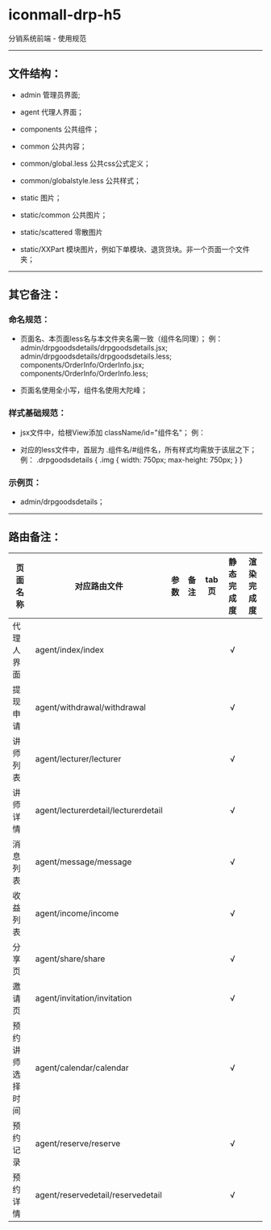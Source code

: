 # iconmall-drp-h5

分销系统前端 - 使用规范

------------------------------------------------
## 文件结构：

* admin  管理员界面;
* agent 代理人界面；

* components 公共组件；

* common 公共内容；
* common/global.less 公共css公式定义；
* common/globalstyle.less  公共样式；


* static 图片；
* static/common 公共图片；
* static/scattered 零散图片
* static/XXPart 模块图片，例如下单模块、退货货块。非一个页面一个文件夹；

------------------------------------------------
## 其它备注：

### 命名规范：
* 页面名、本页面less名与本文件夹名需一致（组件名同理）；
  例：
    admin/drpgoodsdetails/drpgoodsdetails.jsx;
    admin/drpgoodsdetails/drpgoodsdetails.less;
    components/OrderInfo/OrderInfo.jsx;
    components/OrderInfo/OrderInfo.less;

* 页面名使用全小写，组件名使用大陀峰；

### 样式基础规范：
* jsx文件中，给根View添加 className/id="组件名"；
  例：<View id="drpgoodsdetails">
  
* 对应的less文件中，首层为 .组件名/#组件名，所有样式均需放于该层之下；
  例：
    .drpgoodsdetails {
      .img {
        width: 750px;
        max-height: 750px;
      }
    }

### 示例页：
* admin/drpgoodsdetails；

------------------------------------------------
## 路由备注：

| 页面名称 | 对应路由文件 | 参数 | 备注 | tab页 | 静态完成度 | 渲染完成度 |
| -------- | ------------ | ---- | :---- | :----: | :----: | :----: |
| 代理人界面 | agent/index/index |  |  |  | √ |   |
| 提现申请 | agent/withdrawal/withdrawal |  |  |  | √ | 
| 讲师列表 | agent/lecturer/lecturer |  |  |  |√ | 
| 讲师详情 | agent/lecturerdetail/lecturerdetail |  |  |  |√  | 
| 消息列表 | agent/message/message |  |  |  | √ | 
| 收益列表 | agent/income/income |  |  |  | √ | 
| 分享页 | agent/share/share |  |  |  | √ | 
| 邀请页 | agent/invitation/invitation |  |  |  | √ | 
| 预约讲师选择时间 | agent/calendar/calendar |  |  |  | √ | 
| 预约记录 | agent/reserve/reserve |  |  |  | √ | 
| 预约详情 | agent/reservedetail/reservedetail |  |  |  | √ | 
